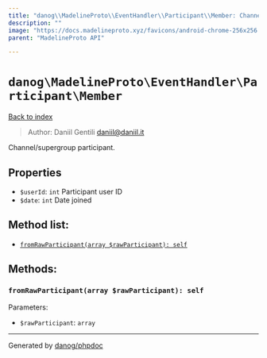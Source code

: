 ```yaml
---
title: "danog\\MadelineProto\\EventHandler\\Participant\\Member: Channel/supergroup participant."
description: ""
image: "https://docs.madelineproto.xyz/favicons/android-chrome-256x256.png"
parent: "MadelineProto API"

---
```

# `danog\MadelineProto\EventHandler\Participant\Member`
[Back to index](../../../../index.html)

> Author: Daniil Gentili <daniil@daniil.it>  
  

Channel/supergroup participant.  



## Properties
* `$userId`: `int` Participant user ID
* `$date`: `int` Date joined

## Method list:
* [`fromRawParticipant(array $rawParticipant): self`](#fromrawparticipant-array-rawparticipant-self)

## Methods:
### `fromRawParticipant(array $rawParticipant): self`




Parameters:

* `$rawParticipant`: `array`   



---
Generated by [danog/phpdoc](https://phpdoc.daniil.it)

